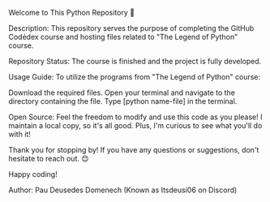 Welcome to This Python Repository 🐍

Description:
This repository serves the purpose of completing the GitHub Codédex course and hosting files related to "The Legend of Python" course.

Repository Status:
The course is finished and the project is fully developed.

Usage Guide:
To utilize the programs from "The Legend of Python" course:

Download the required files.
Open your terminal and navigate to the directory containing the file.
Type [python name-file] in the terminal.

Open Source:
Feel the freedom to modify and use this code as you please! I maintain a local copy, so it's all good. Plus, I'm curious to see what you'll do with it!

Thank you for stopping by! If you have any questions or suggestions, don't hesitate to reach out. 😊

Happy coding!

Author: Pau Deusedes Domenech (Known as Itsdeusi06 on Discord)
